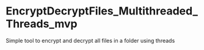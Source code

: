 # EncryptDecryptFiles_Multithreaded_Threads_mvp
Simple tool to encrypt and decrypt all files in a folder using threads
